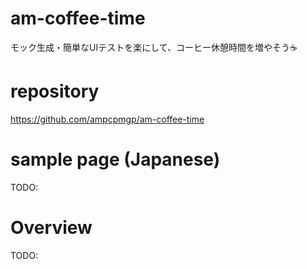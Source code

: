# am-coffee-time
モック生成・簡単なUIテストを楽にして、コーヒー休憩時間を増やそう☕

# repository
https://github.com/ampcpmgp/am-coffee-time

# sample page (Japanese)
TODO:

# Overview
TODO:
